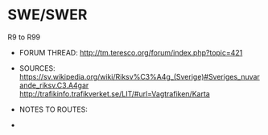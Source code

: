 ﻿# SWE/SWER

R9 to R99


* FORUM THREAD:
http://tm.teresco.org/forum/index.php?topic=421


* SOURCES:
https://sv.wikipedia.org/wiki/Riksv%C3%A4g_(Sverige)#Sveriges_nuvarande_riksv.C3.A4gar
http://trafikinfo.trafikverket.se/LIT/#url=Vagtrafiken/Karta



* NOTES TO ROUTES:
- 